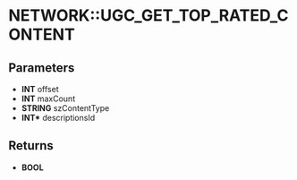 # NETWORK::UGC_GET_TOP_RATED_CONTENT

## Parameters
* **INT** offset
* **INT** maxCount
* **STRING** szContentType
* **INT\*** descriptionsId

## Returns
* **BOOL**